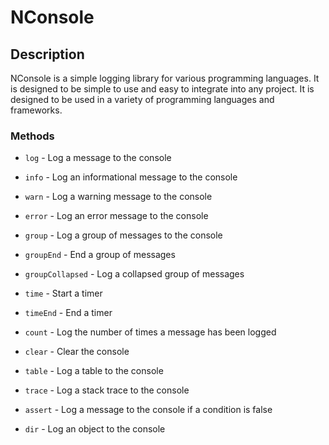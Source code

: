# NConsole

## Description

NConsole is a simple logging library for various programming languages. It is designed to be simple to use and easy to integrate into any project. It is designed to be used in a variety of programming languages and frameworks.

### Methods

- `log` - Log a message to the console

- `info` - Log an informational message to the console

- `warn` - Log a warning message to the console

- `error` - Log an error message to the console

- `group` - Log a group of messages to the console

- `groupEnd` - End a group of messages

- `groupCollapsed` - Log a collapsed group of messages

- `time` - Start a timer

- `timeEnd` - End a timer

- `count` - Log the number of times a message has been logged

- `clear` - Clear the console

- `table` - Log a table to the console

- `trace` - Log a stack trace to the console

- `assert` - Log a message to the console if a condition is false

- `dir` - Log an object to the console

